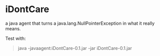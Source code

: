 # iDontCare
a java agent that turns a java.lang.NullPointerException in what it really means.

Test with:
> java -javaagent:iDontCare-0.1.jar -jar iDontCare-0.1.jar

